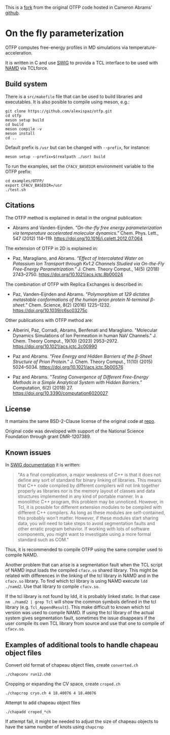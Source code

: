 This is a [fork](https://github.com/alexispaz/otfp) from the original OTFP code
hosted in Cameron Abrams' [github](https://github.com/cameronabrams/otfp).

# On the fly parameterization 

OTFP computes free-energy profiles in MD simulations via temperature-acceleration. 
 
It is written in C and use [SWIG](http://www.swig.org) to provida a TCL
interface to be used with [NAMD](www.ks.uiuc.edu/Research/namd) via TCLforce.
 
## Build system

There is a `src/makefile` file that can be used to build libraries and
executables. It is also posible to compile using meson, e.g.:

    git clone https://github.com/alexispaz/otfp.git
    cd otfp
    meson setup build 
    cd build 
    meson compile -v 
    meson install 
    cd ..

Default prefix is `/usr` but can be changed with `--prefix`, for instance:

    meson setup --prefix=$(realpath ./usr) build 

To run the examples, set the `CFACV_BASEDIR` environment variable to the OTFP
prefix:

    cd examples/OTFP/
    export CFACV_BASEDIR=/usr
    ./test.sh

## Citations

The OTFP method is explained in detail in the original publication:

- Abrams and Vanden-Eijnden. 
_"On-the-fly free energy parameterization via temperature accelerated molecular
dynamics."_
Chem. Phys. Lett., 547 (2012) 114–119. https://doi.org/10.1016/j.cplett.2012.07.064

The extension of OTFP in 2D is explained in:

- Paz, Maragliano, and Abrams. 
_"Effect of Intercalated Water on Potassium Ion Transport through Kv1.2
Channels Studied via On-the-Fly Free-Energy Parametrization."_
J. Chem. Theory Comput., 14(5) (2018) 2743–2750. https://doi.org/10.1021/acs.jctc.8b00024
 
The combination of OTFP with Replica Exchanges is described in:

- Paz, Vanden-Eijnden and Abrams. 
_"Polymorphism at 129 dictates metastable conformations of the human prion
protein N-terminal β-sheet."_ 
Chem. Science, 8(2) (2016) 1225–1232. https://doi.org/10.1039/c6sc03275c
 
Other publications with OTFP method are:

- Alberini, Paz, Corradi, Abrams, Benfenati and Maragliano.
"Molecular Dynamics Simulations of Ion Permeation in human NaV Channels."
J. Chem. Theory Comput., 19(10) (2023) 2953–2972. https://doi.org/10.1021/acs.jctc.2c00990

- Paz and Abrams. 
_"Free Energy and Hidden Barriers of the β-Sheet Structure of Prion Protein."_
J. Chem. Theory Comput., 11(10) (2015) 5024–5034. https://doi.org/10.1021/acs.jctc.5b00576

- Paz and Abrams. 
_"Testing Convergence of Different Free-Energy Methods in a Simple Analytical
System with Hidden Barriers."_
Computation, 6(2) (2018) 27.  https://doi.org/10.3390/computation6020027

## License

It mantains the same BSD-2-Clause license of the original code at [repo](https://github.com/cameronabrams/otfp).

Original code was developed with support of the National Science Foundation
through grant DMR-1207389.
 
## Known issues

In [SWIG documentation](http://www.swig.org/Doc1.3/Tcl.html) it is written: 

> "As a final complication, a major weakness of C++ is that it does not define any
> sort of standard for binary linking of libraries. This means that C++ code
> compiled by different compilers will not link together properly as libraries
> nor is the memory layout of classes and data structures implemented in any kind
> of portable manner. In a monolithic C++ program, this problem may be unnoticed.
> However, in Tcl, it is possible for different extension modules to be compiled
> with different C++ compilers. As long as these modules are self-contained, this
> probably won't matter. However, if these modules start sharing data, you will
> need to take steps to avoid segmentation faults and other erratic program
> behavior. If working with lots of software components, you might want to
> investigate using a more formal standard such as COM."

Thus, it is recommended to compile OTFP using the same compiler used to compile
NAMD. 

Another problem that can arise is a segmentation fault when the TCL script of
NAMD input loads the compiled `cfacv.so` shared library. This might be related with
differences in the linking of the tcl library in NAMD and in the `cfacv.so`
library. To find which tcl library is using NAMD execute `ldd ./namd2`.  Use
that library to compile `cfacv.so`.

If the tcl library is not found by ldd, it is probably linked static. In that
case `nm ./namd2 | grep Tcl` will show the common symbols defined in the tcl
library (e.g. `Tcl_AppendResult`). This make difficult to known which tcl
version was used to compile NAMD. If using the tcl library of the actual system
gives segmentation fault, sometimes the issue disappears if the user compile
its own TCL library from source and use that one to compile of `cfacv.so`.

## Examples of additional tools to handle chapeau object files

Convert old format of chapeau object files, create `converted.ch`

    ./chapconv run12.ch0 

Cropping or expanding the CV space, create `croped.ch`

    ./chapcrop cryo.ch 4 18.40076 4 18.40076

Attempt to add chapeau object files

    ./chapadd croped_*ch

If attempt fail, it might be needed to adjust the size of chapeau objects to
have the same number of knots using `chapcrop`




